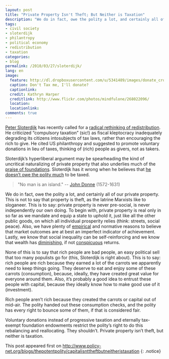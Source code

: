 ```yaml
---
layout: post
title: "Private Property Isn't Theft; But Neither is Taxation"
description: "We do in fact, owe the polity a lot, and certainly all of our private property. This is not to say that property is theft, as the latrine Marxists like to sloganeer. This is to say: private property is never pre-social, is never independently our own doing."
tags:
- civil society
- sloterdijk
- philantropy
- political economy
- redistribution
- taxation
categories:
- blog
permalink: /2010/03/27/sloterdijk/
lang: en
image:
  feature: http://dl.dropboxusercontent.com/u/5341489/images/donate_crop.jpg
  caption: Don't Tax me, I'll donate?
  captionlink:
  credit: Kathryn Harper
  creditlink: http://www.flickr.com/photos/mindfulone/268022096/
  location:
  locationlink:
comments: true
---
```


[Peter Sloterdijk](http://www.petersloterdijk.net) has recently called for a [radical rethinking of redistribution](http://www.sueddeutsche.de/wirtschaft/957/499238/text/).
He criticized “compulsory taxation” (sic!) as fiscal kleptocracy inadequately degrading its citizens intosubjects of tax laws, rather than encouraging the rich to give.
He cited US philanthropy and suggested to promote voluntary donations in lieu of taxes, thinking of (rich) people as givers, not as takers.

<!--more-->

Sloterdijk’s hyperliberal argument may be spearheading the kind of uncritical naturalizing of private property that also underlies much of the [praise of foundations](http://maxheld.wordpress.com/2010/03/27/sloterdijk/2010/03/27/foundations-may-be-bad/).
Sloterdijk has it wrong when he believes that [he doesn’t owe the polity much](http://www.sueddeutsche.de/wirtschaft/957/499238/text/6/) to be taxed.

> "No man is an island."
> -- [John Donne](http://en.wikipedia.org/wiki/John_Donne) (1572-1631)

We do in fact, owe the polity a lot, and certainly all of our private property.
This is not to say that property is theft, as the latrine Marxists like to sloganeer.
This is to say:
private property is never pre-social, is never independently our own doing.
To begin with, private property is real only in so far as we mandate and equip a state to uphold it, just like all the other public goods, on which all individual prosperity relies (think: streets, social peace).
Also, we have plenty of [empirical](http://en.wikipedia.org/wiki/Market_failure) and normative reasons to believe that market outcomes are at best an imperfect indicator of achievement.
Lastly, we know that social inequality can be self-reinforcing and we know that wealth has [diminishing](http://en.wikipedia.org/wiki/Economic_inequality#Utility.2C_economic_welfare.2C_and_distributive_efficiency), if not [conspicuous](http://en.wikipedia.org/wiki/Conspicuous_consumption) returns.

None of this is to say that rich people are bad people, an easy political sell that too many populists go for (this, Sloterdijk is right about).
This is to say:
rich people are rich because they earned a lot of the carrots we apparently need to keep things going.
They deserve to eat and enjoy some of these carrots (consumption), because, ideally, they have created great value for everyone around them.
Also, it’s probably a good idea to entrust these people with capital, because they ideally know how to make good use of it (investment).

Rich people aren’t rich because they created the carrots or capital out of mid-air.
The polity handed out these consumption checks, and the polity has every right to bounce some of them, if that is considered fair.

Voluntary donations instead of progressive taxation and eternally tax-exempt foundation endowments restrict the polity’s right to do this rebalancing and reallocating.
They shouldn’t.
Private property isn’t theft, but neither is taxation.

This post appeared first on http://www.policy-net.org/blogs/thepotentpolity/capitalisnttheftbutneitheristaxation
{: .notice}